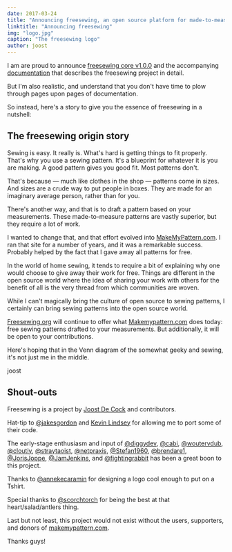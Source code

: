 ```yaml
---
date: 2017-03-24
title: "Announcing freesewing, an open source platform for made-to-measure sewing patterns"
linktitle: "Announcing freesewing"
img: "logo.jpg"
caption: "The freesewing logo"
author: joost
---
```


I am are proud to announce [freesewing core v1.0.0](https://github.com/freesewing/core) 
and the accompanying [documentation](/docs) that describes the freesewing project in detail.

But I'm also realistic, and understand that you don't have time to plow through pages upon pages of documentation.

So instead, here's a story to give you the essence of freesewing in a nutshell:

## The freesewing origin story
Sewing is easy. It really is. 
What's hard is getting things to fit properly. 
That's why you use a sewing pattern. 
It's a blueprint for whatever it is you are making. 
A good pattern gives you good fit. Most patterns don't.

That's because &mdash; much like clothes in the shop &mdash; patterns come in sizes. 
And sizes are a crude way to put people in boxes. 
They are made for an imaginary average person, rather than for you.

There's another way, and that is to draft a pattern based on your measurements. 
These made-to-measure patterns are vastly superior, but they require a lot of work.

I wanted to change that, and that effort evolved into 
[MakeMyPattern.com](https://makemypattern.com/).
I ran that site for a number of years, and it was a remarkable success.
Probably helped by the fact that I gave away all patterns for free.

In the world of home sewing, it tends to require a bit of 
explaining why one would choose to give away their work for free. 
Things are different in the open source world where the idea of 
sharing your work with others for the benefit of all is 
the very thread from which communities are woven.

While I can't magically bring the culture of open source 
to sewing patterns, I certainly can bring sewing patterns 
into the open source world.

[Freesewing.org](https://freesewing.org/) will continue to offer what 
[Makemypattern.com](https://makemypattern.com/) does today: 
free sewing patterns drafted to your measurements. 
But additionally, it will be open to your contributions.

Here's hoping that in the Venn diagram of the somewhat geeky and sewing, 
it's not just me in the middle.

joost

## Shout-outs
Freesewing is a project by [Joost De Cock](https://github.com/joostdecock) and contributors.

Hat-tip to [@jakesgordon](https://github.com/jakesgordon) and [Kevin Lindsey](http://www.kevlindev.com) for allowing me to port some of their code.
                
The early-stage enthusiasm and input of
[@diggydev](https://github.com/diggydev),
[@cabi](https://github.com/cabi),
[@woutervdub](https://github.com/woutervdub),
[@cloutiy](https://github.com/cloutiy),
[@straytaoist](https://github.com/straytaoist),
[@netpraxis](https://github.com/netpraxis),
[@Stefan1960](https://github.com/Stefan1960),
[@brendare1](https://github.com/brendare1),
[@JorisJoppe](https://github.com/JorisJoppe),
[@JamJenkins](https://github.com/JamJenkins), and
[@fightingrabbit](https://github.com/fightingrabbit) has been a great boon to this project.
                
Thanks to [@annekecaramin](https://twitter.com/annekecaramin) for designing a logo cool enough to put on a Tshirt.

Special thanks to [@scorchtorch](https://twitter.com/scorchtorch) for being the best at that heart/salad/antlers thing.
                 
Last but not least, this project would not exist without the users, supporters, and donors of [makemypattern.com](https://makemypattern.com/).

Thanks guys!
